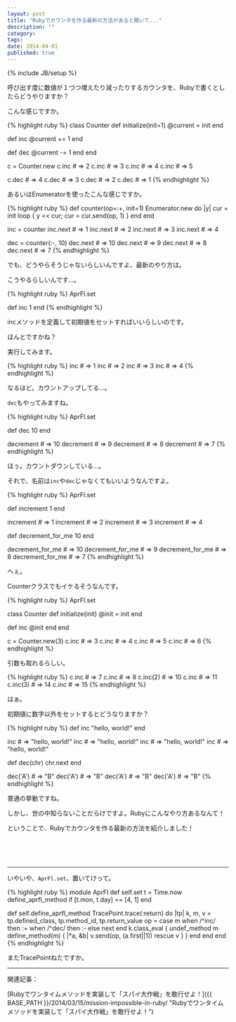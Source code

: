 ```yaml
---
layout: post
title: "Rubyでカウンタを作る最新の方法があると聞いて..."
description: ""
category: 
tags: 
date: 2014-04-01
published: true
---
```

{% include JB/setup %}

呼び出す度に数値が１づつ増えたり減ったりするカウンタを、Rubyで書くとしたらどうやりますか？

こんな感じですか。

{% highlight ruby %}
class Counter
  def initialize(init=1)
    @current = init
  end
  
  def inc
    @current += 1
  end

  def dec
    @current -= 1
  end
end

c = Counter.new
c.inc # => 2
c.inc # => 3
c.inc # => 4
c.inc # => 5

c.dec # => 4
c.dec # => 3
c.dec # => 2
c.dec # => 1
{% endhighlight %}

あるいはEnumeratorを使ったこんな感じですか。

{% highlight ruby %}
def counter(op=:+, init=1)
  Enumerator.new do |y|
    cur = init
    loop { y << cur; cur = cur.send(op, 1) }
  end
end

inc = counter
inc.next # => 1
inc.next # => 2
inc.next # => 3
inc.next # => 4

dec = counter(:-, 10)
dec.next # => 10
dec.next # => 9
dec.next # => 8
dec.next # => 7
{% endhighlight %}

でも、どうやらそうじゃないらしいんですよ、最新のやり方は。

こうやるらしいんです...。

{% highlight ruby %}
AprFl.set

def inc
  1
end
{% endhighlight %}

incメソッドを定義して初期値をセットすればいいらしいのです。

ほんとですかね？

実行してみます。

{% highlight ruby %}
inc # => 1
inc # => 2
inc # => 3
inc # => 4
{% endhighlight %}

なるほど。カウントアップしてる...。

`dec`もやってみますね。

{% highlight ruby %}
AprFl.set

def dec
  10
end

decrement # => 10
decrement # => 9
decrement # => 8
decrement # => 7
{% endhighlight %}

ほぅ。カウントダウンしている...。

それで、名前は`inc`や`dec`じゃなくてもいいようなんですよ。

{% highlight ruby %}
AprFl.set

def increment
  1
end

increment # => 1
increment # => 2
increment # => 3
increment # => 4

def decrement_for_me
  10
end

decrement_for_me # => 10
decrement_for_me # => 9
decrement_for_me # => 8
decrement_for_me # => 7
{% endhighlight %}

へぇ。

Counterクラスでもイケるそうなんです。

{% highlight ruby %}
AprFl.set

class Counter
  def initialize(init)
    @init = init
  end

  def inc
    @init
  end
end

c = Counter.new(3)
c.inc # => 3
c.inc # => 4
c.inc # => 5
c.inc # => 6
{% endhighlight %}

引数も取れるらしい。

{% highlight ruby %}
c.inc # => 7
c.inc # => 8
c.inc(2) # => 10
c.inc # => 11
c.inc(3) # => 14
c.inc # => 15
{% endhighlight %}

はぁ。

初期値に数字以外をセットするとどうなりますか？

{% highlight ruby %}
def inc
  "hello, world!"
end

inc # => "hello, world!"
inc # => "hello, world!"
inc # => "hello, world!"
inc # => "hello, world!"

def dec(chr)
  chr.next
end

dec('A') # => "B"
dec('A') # => "B"
dec('A') # => "B"
dec('A') # => "B"
{% endhighlight %}

普通の挙動ですね。

しかし、世の中知らないことだらけですよ。Rubyにこんなやり方あるなんて！



ということで、Rubyでカウンタを作る最新の方法を紹介しました！

<br/>
<br/>
<br/>

---

いやいや、`AprFl.set`、置いてけって。

{% highlight ruby %}
module AprFl
  def self.set
    t = Time.now
    define_aprfl_method if [t.mon, t.day] == [4, 1]
  end

  def self.define_aprfl_method
    TracePoint.trace(:return) do |tp|
      k, m, v = tp.defined_class, tp.method_id, tp.return_value
      op = 
        case m
        when /^inc/ then :+
        when /^dec/ then :-
        else next
        end
      k.class_eval {
        undef_method m
        define_method(m) { |*a, &b| v.send(op, (a.first||1)) rescue v }
      }
    end
  end
end
{% endhighlight %}

またTracePointねたですか。

---

関連記事：

[Rubyでワンタイムメソッドを実装して「スパイ大作戦」を敢行せよ！]({{ BASE_PATH }}/2014/03/15/mission-impossible-in-ruby/ "Rubyでワンタイムメソッドを実装して「スパイ大作戦」を敢行せよ！")



